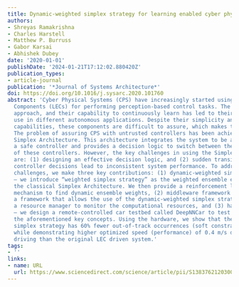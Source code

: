 ```yaml
---
title: Dynamic-weighted simplex strategy for learning enabled cyber physical systems
authors:
- Shreyas Ramakrishna
- Charles Harstell
- Matthew P. Burruss
- Gabor Karsai
- Abhishek Dubey
date: '2020-01-01'
publishDate: '2024-01-21T17:12:02.880420Z'
publication_types:
- article-journal
publication: '*Journal of Systems Architecture*'
doi: https://doi.org/10.1016/j.sysarc.2020.101760
abstract: 'Cyber Physical Systems (CPS) have increasingly started using Learning Enabled
  Components (LECs) for performing perception-based control tasks. The simple design
  approach, and their capability to continuously learn has led to their widespread
  use in different autonomous applications. Despite their simplicity and impressive
  capabilities, these components are difficult to assure, which makes their use challenging.
  The problem of assuring CPS with untrusted controllers has been achieved using the
  Simplex Architecture. This architecture integrates the system to be assured with
  a safe controller and provides a decision logic to switch between the decisions
  of these controllers. However, the key challenges in using the Simplex Architecture
  are: (1) designing an effective decision logic, and (2) sudden transitions between
  controller decisions lead to inconsistent system performance. To address these research
  challenges, we make three key contributions: (1) dynamic-weighted simplex strategy
  – we introduce “weighted simplex strategy” as the weighted ensemble extension of
  the classical Simplex Architecture. We then provide a reinforcement learning based
  mechanism to find dynamic ensemble weights, (2) middleware framework – we design
  a framework that allows the use of the dynamic-weighted simplex strategy, and provides
  a resource manager to monitor the computational resources, and (3) hardware testbed
  – we design a remote-controlled car testbed called DeepNNCar to test and demonstrate
  the aforementioned key concepts. Using the hardware, we show that the dynamic-weighted
  simplex strategy has 60% fewer out-of-track occurrences (soft constraint violations),
  while demonstrating higher optimized speed (performance) of 0.4 m/s during indoor
  driving than the original LEC driven system.'
tags:
- ''
links:
- name: URL
  url: https://www.sciencedirect.com/science/article/pii/S1383762120300540
---
```

